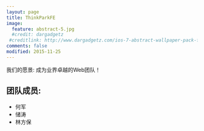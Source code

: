 ```yaml
---
layout: page
title: ThinkParkFE
image:
  feature: abstract-5.jpg
  #credit: dargadgetz
 #creditlink: http://www.dargadgetz.com/ios-7-abstract-wallpaper-pack-for-iphone-5-and-ipod-touch-retina/
comments: false
modified: 2015-11-25
---
```


我们的愿景: 成为业界卓越的Web团队！


##  团队成员:

* 何军
* 储涛
* 林方保
